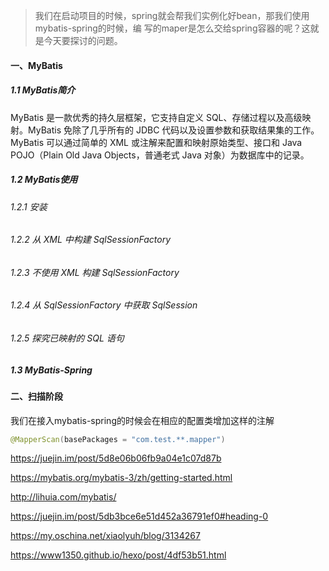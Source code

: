> 我们在启动项目的时候，spring就会帮我们实例化好bean，那我们使用mybatis-spring的时候，编 写的maper是怎么交给spring容器的呢？这就是今天要探讨的问题。

#### 一、MyBatis

##### 1.1 MyBatis简介

MyBatis 是一款优秀的持久层框架，它支持自定义 SQL、存储过程以及高级映射。MyBatis 免除了几乎所有的 JDBC 代码以及设置参数和获取结果集的工作。MyBatis 可以通过简单的 XML 或注解来配置和映射原始类型、接口和 Java POJO（Plain Old Java Objects，普通老式 Java 对象）为数据库中的记录。

##### 1.2 MyBatis使用

###### 1.2.1 安装

###### 1.2.2 从 XML 中构建 SqlSessionFactory

###### 1.2.3 不使用 XML 构建 SqlSessionFactory

###### 1.2.4 从 SqlSessionFactory 中获取 SqlSession

###### 1.2.5 探究已映射的 SQL 语句

##### 1.3 MyBatis-Spring

#### 二、扫描阶段

我们在接入mybatis-spring的时候会在相应的配置类增加这样的注解

```java
@MapperScan(basePackages = "com.test.**.mapper")
```



https://juejin.im/post/5d8e06b06fb9a04e1c07d87b

https://mybatis.org/mybatis-3/zh/getting-started.html

http://lihuia.com/mybatis/

https://juejin.im/post/5db3bce6e51d452a36791ef0#heading-0

https://my.oschina.net/xiaolyuh/blog/3134267

https://www1350.github.io/hexo/post/4df53b51.html